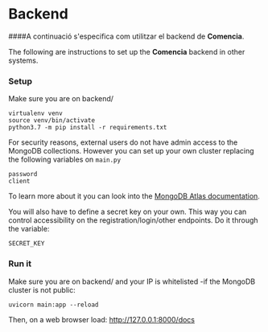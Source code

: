 # Backend

####A continuació s'especifica com utilitzar el backend de **Comencia**.

The following are instructions to set up the **Comencia** backend in other systems.

### Setup
Make sure you are on backend/
~~~~
virtualenv venv
source venv/bin/activate
python3.7 -m pip install -r requirements.txt
~~~~

For security reasons, external users do not have admin access to the MongoDB collections. However you can set up your own cluster replacing the following variables on ```main.py```
~~~~
password
client 
~~~~
To learn more about it you can look into the [MongoDB Atlas documentation](https://docs.atlas.mongodb.com/tutorial/create-new-cluster/).

You will also have to define a secret key on your own. This way you can control accessibility on the registration/login/other endpoints. Do it through the variable:
~~~~
SECRET_KEY
~~~~

### Run it
Make sure you are on backend/ and your IP is whitelisted -if the MongoDB cluster is not public:
~~~~
uvicorn main:app --reload
~~~~
Then, on a web browser load:
http://127.0.0.1:8000/docs
